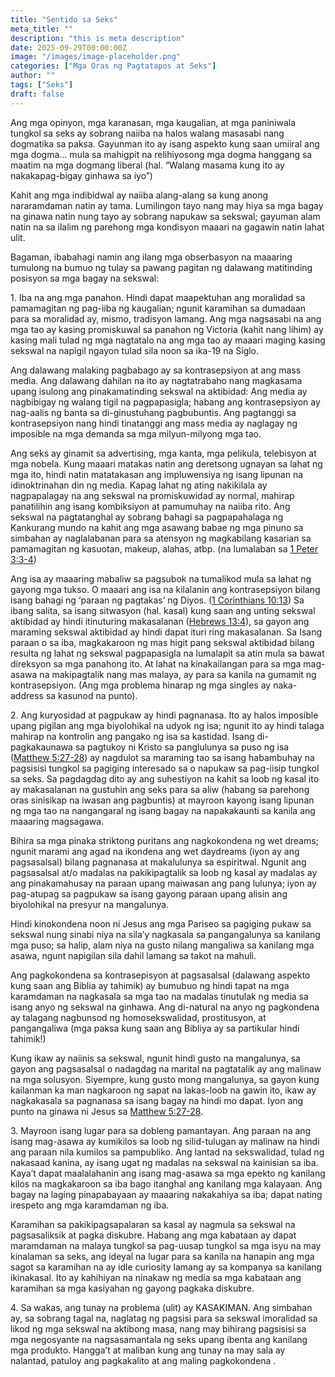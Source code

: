 ```yaml
---
title: "Sentido sa Seks"
meta_title: ""
description: "this is meta description"
date: 2025-09-29T00:00:00Z
image: "/images/image-placeholder.png"
categories: ["Mga Oras ng Pagtatapos at Seks"]
author: ""
tags: ["Seks"]
draft: false
---
```


Ang mga opinyon, mga karanasan, mga kaugalian, at mga paniniwala tungkol sa seks ay sobrang naiiba na halos walang masasabi nang dogmatika sa paksa. Gayunman ito ay isang aspekto kung saan umiiral ang mga dogma… mula sa mahigpit na relihiyosong mga dogma hanggang sa maatim na mga dogmang liberal (hal. “Walang masama kung ito ay nakakapag-bigay ginhawa sa iyo”)  
  
Kahit ang mga indibidwal ay naiiba alang-alang sa kung anong nararamdaman natin ay tama. Lumilingon tayo nang may hiya sa mga bagay na ginawa natin nung tayo ay sobrang napukaw sa sekswal; gayuman alam natin na sa ilalim ng parehong mga kondisyon maaari na gagawin natin lahat ulit.  
  
Bagaman, ibabahagi namin ang ilang mga obserbasyon na maaaring tumulong na bumuo ng tulay sa pawang pagitan ng dalawang matitinding posisyon sa mga bagay na sekswal:  
  
1\. Iba na ang mga panahon. Hindi dapat maapektuhan ang moralidad sa pamamagitan ng pag-iiba ng kaugalian; ngunit karamihan sa dumadaan para sa moralidad ay, mismo, tradisyon lamang. Ang mga nagsasabi na ang mga tao ay kasing promiskuwal sa panahon ng Victoria (kahit nang lihim) ay kasing mali tulad ng mga nagtatalo na ang mga tao ay maaari maging kasing sekswal na napigil ngayon tulad sila noon sa ika-19 na Siglo.  
  
Ang dalawang malaking pagbabago ay sa kontrasepsiyon at ang mass media. Ang dalawang dahilan na ito ay nagtatrabaho nang magkasama upang isulong ang pinakamatinding sekswal na aktibidad: Ang media ay nagbibigay ng walang tigil na pagpapasigla; habang ang kontrasepsiyon ay nag-aalis ng banta sa di-ginustuhang pagbubuntis. Ang pagtanggi sa kontrasepsiyon nang hindi tinatanggi ang mass media ay naglagay ng imposible na mga demanda sa mga milyun-milyong mga tao.  
  
Ang seks ay ginamit sa advertising, mga kanta, mga pelikula, telebisyon at mga nobela. Kung maaari matakas natin ang deretsong ugnayan sa lahat ng mga ito, hindi natin matatakasan ang impluwensiya ng isang lipunan na idinoktrinahan din ng media. Kapag lahat ng ating nakikilala ay nagpapalagay na ang sekswal na promiskuwidad ay normal, mahirap panatilihin ang isang kombiksiyon at pamumuhay na naiiba rito. Ang sekswal na pagtatanghal ay sobrang bahagi sa pagpapahalaga ng Kankurang mundo na kahit ang mga asawang babae ng mga pinuno sa simbahan ay naglalabanan para sa atensyon ng magkabilang kasarian sa pamamagitan ng kasuotan, makeup, alahas, atbp. (na lumalaban sa [1 Peter 3:3-4](http://www.biblegateway.com/passage/index.php?search=1+Peter+3%3A3-4;&version=50;&interface=print "Read 1 Peter 3:3-4"))  
  
Ang isa ay maaaring mabaliw sa pagsubok na tumalikod mula sa lahat ng gayong mga tukso. O maaari ang isa na kilalanin ang kontrasepsiyon bilang isang bahagi ng ‘paraan ng pagtakas’ ng Diyos. ([1 Corinthians 10:13](http://www.biblegateway.com/passage/index.php?search=1+Corinthians+10%3A13;&version=50;&interface=print "Read 1 Corinthians 10:13")) Sa ibang salita, sa isang sitwasyon (hal. kasal) kung saan ang unting sekswal aktibidad ay hindi itinuturing makasalanan ([Hebrews 13:4](http://www.biblegateway.com/passage/index.php?search=Hebrews+13%3A4;&version=50;&interface=print "Read Hebrews 13:4")), sa gayon ang maraming sekswal aktibidad ay hindi dapat ituri ring makasalanan. Sa Isang paraan o sa iba, magkakaroon ng mas higit pang sekswal aktibidad bilang resulta ng lahat ng sekswal pagpapasigla na lumalapit sa atin mula sa bawat direksyon sa mga panahong ito. At lahat na kinakailangan para sa mga mag-asawa na makipagtalik nang mas malaya, ay para sa kanila na gumamit ng kontrasepsiyon. (Ang mga problema hinarap ng mga singles ay naka-address sa kasunod na punto).  
  
2\. Ang kuryosidad at pagpukaw ay hindi pagnanasa. Ito ay halos imposible upang pigilan ang mga biyolohikal na udyok ng isa; ngunit ito ay hindi talaga mahirap na kontrolin ang pangako ng isa sa kastidad. Isang di-pagkakaunawa sa pagtukoy ni Kristo sa panglulunya sa puso ng isa ([Matthew 5:27-28](http://www.biblegateway.com/passage/index.php?search=Matthew+5%3A27-28;&version=50;&interface=print "Read Matthew 5:27-28")) ay nagdulot sa maraming tao sa isang habambuhay na pagsisisi tungkol sa pagiging interesado sa o napukaw sa pag-iisip tungkol sa seks. Sa pagdagdag dito ay ang suhestiyon na kahit sa loob ng kasal ito ay makasalanan na gustuhin ang seks para sa aliw (habang sa parehong oras sinisikap na iwasan ang pagbuntis) at mayroon kayong isang lipunan ng mga tao na nangangaral ng isang bagay na napakakaunti sa kanila ang maaaring magsagawa.  
  
Bihira sa mga pinaka striktong puritans ang nagkokondena ng wet dreams; ngunit marami ang agad na ikondena ang wet daydreams (iyon ay ang pagsasalsal) bilang pagnanasa at makalulunya sa espiritwal. Ngunit ang pagsasalsal at/o madalas na pakikipagtalik sa loob ng kasal ay madalas ay ang pinakamahusay na paraan upang maiwasan ang pang lulunya; iyon ay pag-atupag sa pagpukaw sa isang gayong paraan upang alisin ang biyolohikal na presyur na mangalunya.  
  
Hindi kinokondena noon ni Jesus ang mga Pariseo sa pagiging pukaw sa sekswal nung sinabi niya na sila’y nagkasala sa pangangalunya sa kanilang mga puso; sa halip, alam niya na gusto nilang mangaliwa sa kanilang mga asawa, ngunt napigilan sila dahil lamang sa takot na mahuli.  
  
Ang pagkokondena sa kontrasepisyon at pagsasalsal (dalawang aspekto kung saan ang Biblia ay tahimik) ay bumubuo ng hindi tapat na mga karamdaman na nagkasala sa mga tao na madalas tinutulak ng media sa isang anyo ng sekswal na ginhawa. Ang di-natural na anyo ng pagkondena ay talagang nagbunsod ng homosekswalidad, prostitusyon, at pangangaliwa (mga paksa kung saan ang Bibliya ay sa partikular hindi tahimik!)  
  
Kung ikaw ay naiinis sa sekswal, ngunit hindi gusto na mangalunya, sa gayon ang pagsasalsal o nadagdag na marital na pagtatalik ay ang malinaw na mga solusyon. Siyempre, kung gusto mong mangalunya, sa gayon kung kailanman ka man nagkaroon ng sapat na lakas-loob na gawin ito, ikaw ay nagkakasala sa pagnanasa sa isang bagay na hindi mo dapat. Iyon ang punto na ginawa ni Jesus sa [Matthew 5:27-28](http://www.biblegateway.com/passage/index.php?search=Matthew+5%3A27-28;&version=50;&interface=print "Read Matthew 5:27-28").  
  
3\. Mayroon isang lugar para sa dobleng pamantayan. Ang paraan na ang isang mag-asawa ay kumikilos sa loob ng silid-tulugan ay malinaw na hindi ang paraan nila kumilos sa pampubliko. Ang lantad na sekswalidad, tulad ng nakasaad kanina, ay isang ugat ng madalas na sekswal na kainisian sa iba. Kaya’t dapat maalalahanin ang isang mag-asawa sa mga epekto ng kanilang kilos na magkakaroon sa iba bago itanghal ang kanilang mga kalayaan. Ang bagay na laging pinapabayaan ay maaaring nakakahiya sa iba; dapat nating irespeto ang mga karamdaman ng iba.  
  
Karamihan sa pakikipagsapalaran sa kasal ay nagmula sa sekswal na pagsasaliksik at pagka diskubre. Habang ang mga kabataan ay dapat maramdaman na malaya tungkol sa pag-uusap tungkol sa mga isyu na may kinalaman sa seks, ang ideyal na lugar para sa kanila na hanapin ang mga sagot sa karamihan na ay idle curiosity lamang ay sa kompanya sa kanilang ikinakasal. Ito ay kahihiyan na ninakaw ng media sa mga kabataan ang karamihan sa mga kasiyahan ng gayong pagkaka diskubre.  
  
4\. Sa wakas, ang tunay na problema (ulit) ay KASAKIMAN. Ang simbahan ay, sa sobrang tagal na, naglatag ng pagsisi para sa sekswal imoralidad sa likod ng mga sekswal na aktibong masa, nang may bihirang pagsisisi sa mga negosyante na nagsasamantala ng seks upang ibenta ang kanilang mga produkto. Hangga’t at maliban kung ang tunay na may sala ay nalantad, patuloy ang pagkakalito at ang maling pagkokondena .
